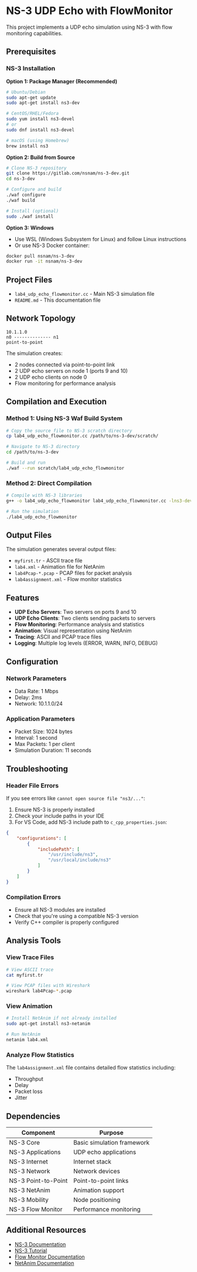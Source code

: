 # NS-3 UDP Echo with FlowMonitor

This project implements a UDP echo simulation using NS-3 with flow monitoring capabilities.

## Prerequisites

### NS-3 Installation

**Option 1: Package Manager (Recommended)**
```bash
# Ubuntu/Debian
sudo apt-get update
sudo apt-get install ns3-dev

# CentOS/RHEL/Fedora
sudo yum install ns3-devel
# or
sudo dnf install ns3-devel

# macOS (using Homebrew)
brew install ns3
```

**Option 2: Build from Source**
```bash
# Clone NS-3 repository
git clone https://gitlab.com/nsnam/ns-3-dev.git
cd ns-3-dev

# Configure and build
./waf configure
./waf build

# Install (optional)
sudo ./waf install
```

**Option 3: Windows**
- Use WSL (Windows Subsystem for Linux) and follow Linux instructions
- Or use NS-3 Docker container:
```bash
docker pull nsnam/ns-3-dev
docker run -it nsnam/ns-3-dev
```

## Project Files

- `lab4_udp_echo_flowmonitor.cc` - Main NS-3 simulation file
- `README.md` - This documentation file

## Network Topology

```
10.1.1.0
n0 -------------- n1
point-to-point
```

The simulation creates:
- 2 nodes connected via point-to-point link
- 2 UDP echo servers on node 1 (ports 9 and 10)
- 2 UDP echo clients on node 0
- Flow monitoring for performance analysis

## Compilation and Execution

### Method 1: Using NS-3 Waf Build System
```bash
# Copy the source file to NS-3 scratch directory
cp lab4_udp_echo_flowmonitor.cc /path/to/ns-3-dev/scratch/

# Navigate to NS-3 directory
cd /path/to/ns-3-dev

# Build and run
./waf --run scratch/lab4_udp_echo_flowmonitor
```

### Method 2: Direct Compilation
```bash
# Compile with NS-3 libraries
g++ -o lab4_udp_echo_flowmonitor lab4_udp_echo_flowmonitor.cc -lns3-dev

# Run the simulation
./lab4_udp_echo_flowmonitor
```

## Output Files

The simulation generates several output files:
- `myfirst.tr` - ASCII trace file
- `lab4.xml` - Animation file for NetAnim
- `lab4Pcap-*.pcap` - PCAP files for packet analysis
- `lab4assignment.xml` - Flow monitor statistics

## Features

- **UDP Echo Servers**: Two servers on ports 9 and 10
- **UDP Echo Clients**: Two clients sending packets to servers
- **Flow Monitoring**: Performance analysis and statistics
- **Animation**: Visual representation using NetAnim
- **Tracing**: ASCII and PCAP trace files
- **Logging**: Multiple log levels (ERROR, WARN, INFO, DEBUG)

## Configuration

### Network Parameters
- Data Rate: 1 Mbps
- Delay: 2ms
- Network: 10.1.1.0/24

### Application Parameters
- Packet Size: 1024 bytes
- Interval: 1 second
- Max Packets: 1 per client
- Simulation Duration: 11 seconds

## Troubleshooting

### Header File Errors
If you see errors like `cannot open source file "ns3/..."`:
1. Ensure NS-3 is properly installed
2. Check your include paths in your IDE
3. For VS Code, add NS-3 include path to `c_cpp_properties.json`:
```json
{
    "configurations": [
        {
            "includePath": [
                "/usr/include/ns3",
                "/usr/local/include/ns3"
            ]
        }
    ]
}
```

### Compilation Errors
- Ensure all NS-3 modules are installed
- Check that you're using a compatible NS-3 version
- Verify C++ compiler is properly configured

## Analysis Tools

### View Trace Files
```bash
# View ASCII trace
cat myfirst.tr

# View PCAP files with Wireshark
wireshark lab4Pcap-*.pcap
```

### View Animation
```bash
# Install NetAnim if not already installed
sudo apt-get install ns3-netanim

# Run NetAnim
netanim lab4.xml
```

### Analyze Flow Statistics
The `lab4assignment.xml` file contains detailed flow statistics including:
- Throughput
- Delay
- Packet loss
- Jitter

## Dependencies

| Component | Purpose |
|-----------|---------|
| NS-3 Core | Basic simulation framework |
| NS-3 Applications | UDP echo applications |
| NS-3 Internet | Internet stack |
| NS-3 Network | Network devices |
| NS-3 Point-to-Point | Point-to-point links |
| NS-3 NetAnim | Animation support |
| NS-3 Mobility | Node positioning |
| NS-3 Flow Monitor | Performance monitoring |

## Additional Resources

- [NS-3 Documentation](https://www.nsnam.org/documentation/)
- [NS-3 Tutorial](https://www.nsnam.org/docs/tutorial/)
- [Flow Monitor Documentation](https://www.nsnam.org/docs/models/html/flow-monitor.html)
- [NetAnim Documentation](https://www.nsnam.org/docs/netanim/)







